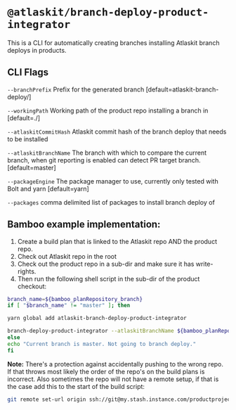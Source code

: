 # `@atlaskit/branch-deploy-product-integrator`

This is a CLI for automatically creating branches installing Atlaskit branch deploys in products.

## CLI Flags
`--branchPrefix`       Prefix for the generated branch [default=atlaskit-branch-deploy/]

`--workingPath`    Working path of the product repo installing a branch in [default=./]

`--atlaskitCommitHash`       Atlaskit commit hash of the branch deploy that needs to be installed

`--atlaskitBranchName` The branch with which to compare the current branch, when git reporting is enabled can detect PR target branch. [default=master]

`--packageEngine` The package manager to use, currently only tested with Bolt and yarn [default=yarn]

`--packages` comma delimited list of packages to install branch deploy of


## Bamboo example implementation: 

1. Create a build plan that is linked to the Atlaskit repo AND the product repo. 
2. Check out Atlaskit repo in the root 
3. Check out the product repo in a sub-dir and make sure it has write-rights. 
4. Then run the following shell script in the sub-dir of the product checkout:

```sh
branch_name=${bamboo_planRepository_branch}
if [ "$branch_name" != "master" ]; then

yarn global add atlaskit-branch-deploy-product-integrator

branch-deploy-product-integrator --atlaskitBranchName ${bamboo_planRepository_branch} --atlaskitCommitHash ${bamboo_planRepository_revision}
else
echo "Current branch is master. Not going to branch deploy."
fi
```

**Note:** There's a protection against accidentally pushing to the wrong repo. If that throws most likely the order of the repo's on the build plans is incorrect. Also sometimes the repo will not have a remote setup, if that is the case add this to the start of the build script:

```sh
git remote set-url origin ssh://git@my.stash.instance.com/productproject/productrepo.git
```